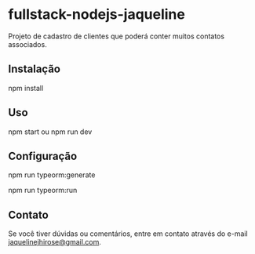 # fullstack-nodejs-jaqueline

Projeto de cadastro de clientes que poderá conter muitos contatos associados. 

## Instalação

npm install

## Uso

npm start ou npm run dev

## Configuração

npm run typeorm:generate

npm run typeorm:run


## Contato

Se você tiver dúvidas ou comentários, entre em contato através do e-mail [jaquelinejhirose@gmail.com](mailto:jaquelinejhirose@gmail.com).
